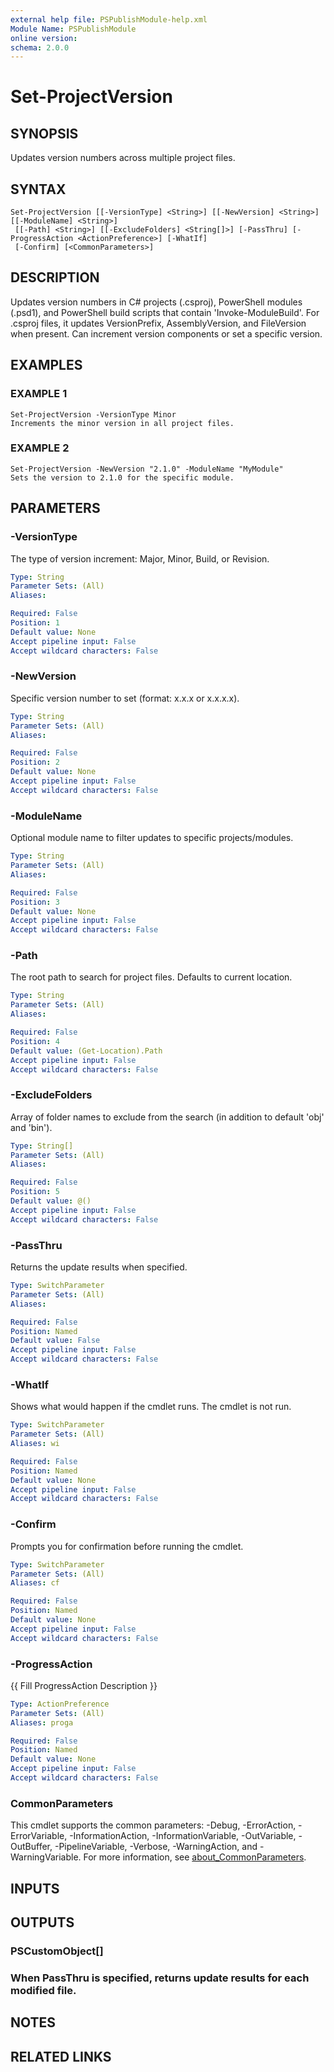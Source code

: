 ```yaml
---
external help file: PSPublishModule-help.xml
Module Name: PSPublishModule
online version:
schema: 2.0.0
---
```


# Set-ProjectVersion

## SYNOPSIS
Updates version numbers across multiple project files.

## SYNTAX

```
Set-ProjectVersion [[-VersionType] <String>] [[-NewVersion] <String>] [[-ModuleName] <String>]
 [[-Path] <String>] [[-ExcludeFolders] <String[]>] [-PassThru] [-ProgressAction <ActionPreference>] [-WhatIf]
 [-Confirm] [<CommonParameters>]
```

## DESCRIPTION
Updates version numbers in C# projects (.csproj), PowerShell modules (.psd1),
and PowerShell build scripts that contain 'Invoke-ModuleBuild'.
For .csproj files, it updates VersionPrefix, AssemblyVersion, and FileVersion when present.
Can increment
version components or set a specific version.

## EXAMPLES

### EXAMPLE 1
```
Set-ProjectVersion -VersionType Minor
Increments the minor version in all project files.
```

### EXAMPLE 2
```
Set-ProjectVersion -NewVersion "2.1.0" -ModuleName "MyModule"
Sets the version to 2.1.0 for the specific module.
```

## PARAMETERS

### -VersionType
The type of version increment: Major, Minor, Build, or Revision.

```yaml
Type: String
Parameter Sets: (All)
Aliases:

Required: False
Position: 1
Default value: None
Accept pipeline input: False
Accept wildcard characters: False
```

### -NewVersion
Specific version number to set (format: x.x.x or x.x.x.x).

```yaml
Type: String
Parameter Sets: (All)
Aliases:

Required: False
Position: 2
Default value: None
Accept pipeline input: False
Accept wildcard characters: False
```

### -ModuleName
Optional module name to filter updates to specific projects/modules.

```yaml
Type: String
Parameter Sets: (All)
Aliases:

Required: False
Position: 3
Default value: None
Accept pipeline input: False
Accept wildcard characters: False
```

### -Path
The root path to search for project files.
Defaults to current location.

```yaml
Type: String
Parameter Sets: (All)
Aliases:

Required: False
Position: 4
Default value: (Get-Location).Path
Accept pipeline input: False
Accept wildcard characters: False
```

### -ExcludeFolders
Array of folder names to exclude from the search (in addition to default 'obj' and 'bin').

```yaml
Type: String[]
Parameter Sets: (All)
Aliases:

Required: False
Position: 5
Default value: @()
Accept pipeline input: False
Accept wildcard characters: False
```

### -PassThru
Returns the update results when specified.

```yaml
Type: SwitchParameter
Parameter Sets: (All)
Aliases:

Required: False
Position: Named
Default value: False
Accept pipeline input: False
Accept wildcard characters: False
```

### -WhatIf
Shows what would happen if the cmdlet runs.
The cmdlet is not run.

```yaml
Type: SwitchParameter
Parameter Sets: (All)
Aliases: wi

Required: False
Position: Named
Default value: None
Accept pipeline input: False
Accept wildcard characters: False
```

### -Confirm
Prompts you for confirmation before running the cmdlet.

```yaml
Type: SwitchParameter
Parameter Sets: (All)
Aliases: cf

Required: False
Position: Named
Default value: None
Accept pipeline input: False
Accept wildcard characters: False
```

### -ProgressAction
{{ Fill ProgressAction Description }}

```yaml
Type: ActionPreference
Parameter Sets: (All)
Aliases: proga

Required: False
Position: Named
Default value: None
Accept pipeline input: False
Accept wildcard characters: False
```

### CommonParameters
This cmdlet supports the common parameters: -Debug, -ErrorAction, -ErrorVariable, -InformationAction, -InformationVariable, -OutVariable, -OutBuffer, -PipelineVariable, -Verbose, -WarningAction, and -WarningVariable. For more information, see [about_CommonParameters](http://go.microsoft.com/fwlink/?LinkID=113216).

## INPUTS

## OUTPUTS

### PSCustomObject[]
### When PassThru is specified, returns update results for each modified file.
## NOTES

## RELATED LINKS
